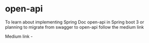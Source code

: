 # open-api

To learn about implementing Spring Doc open-api in Spring boot 3 or planning to migrate from swagger to open-api follow the medium link

Medium link - 

